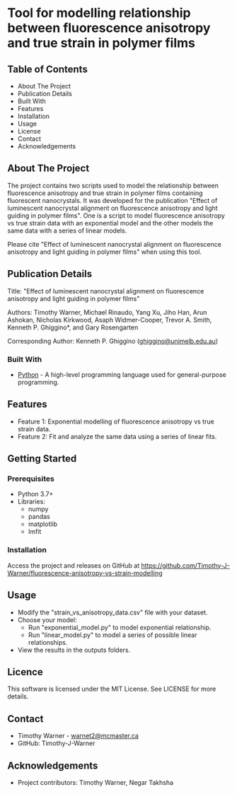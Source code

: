 # Tool for modelling relationship between fluorescence anisotropy and true strain in polymer films

## Table of Contents

- About The Project
- Publication Details
- Built With
- Features
- Installation
- Usage
- License
- Contact
- Acknowledgements

## About The Project

The project contains two scripts used to model the relationship between fluorescence anisotropy and true strain in 
polymer films containing fluorescent nanocrystals. It was developed for the publication "Effect of 
luminescent nanocrystal alignment on fluorescence anisotropy and light guiding in polymer films". One is a script to 
model fluorescence anisotropy vs true strain data with an exponential model and the other models the same data with a 
series of linear models.

Please cite "Effect of luminescent nanocrystal alignment on fluorescence anisotropy and light guiding in polymer films"
when using this tool.

## Publication Details

Title: "Effect of luminescent nanocrystal alignment on fluorescence anisotropy and light guiding in polymer films"

Authors: Timothy Warner, Michael Rinaudo, Yang Xu, Jiho Han, Arun Ashokan, Nicholas Kirkwood, Asaph Widmer-Cooper, 
Trevor A. Smith, Kenneth P. Ghiggino*, and Gary Rosengarten

Corresponding Author: Kenneth P. Ghiggino (ghiggino@unimelb.edu.au)

### Built With

- [Python](https://www.python.org/) - A high-level programming language used for general-purpose programming.

## Features

- Feature 1: Exponential modelling of fluorescence anisotropy vs true strain data.
- Feature 2: Fit and analyze the same data using a series of linear fits.

## Getting Started

### Prerequisites

- Python 3.7+
- Libraries:
  - numpy
  - pandas
  - matplotlib
  - lmfit

### Installation

Access the project and releases on GitHub at https://github.com/Timothy-J-Warner/fluorescence-anisotropy-vs-strain-modelling

## Usage

- Modify the "strain_vs_anisotropy_data.csv" file with your dataset.
- Choose your model:
  - Run "exponential_model.py" to model exponential relationship.
  - Run "linear_model.py" to model a series of possible linear relationships.
- View the results in the outputs folders.

## Licence

This software is licensed under the MIT License. See LICENSE for more details.

## Contact

- Timothy Warner - warnet2@mcmaster.ca
- GitHub: Timothy-J-Warner

## Acknowledgements

- Project contributors: Timothy Warner, Negar Takhsha
